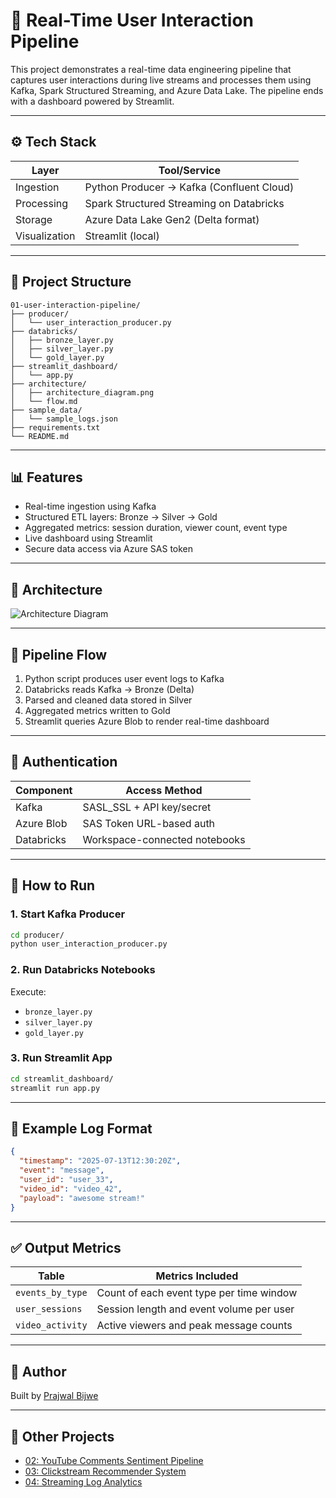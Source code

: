 # 📡 Real-Time User Interaction Pipeline

This project demonstrates a real-time data engineering pipeline that captures user interactions during live streams and processes them using Kafka, Spark Structured Streaming, and Azure Data Lake. The pipeline ends with a dashboard powered by Streamlit.

---

## ⚙️ Tech Stack

| Layer         | Tool/Service                             |
|---------------|------------------------------------------|
| Ingestion     | Python Producer → Kafka (Confluent Cloud)|
| Processing    | Spark Structured Streaming on Databricks |
| Storage       | Azure Data Lake Gen2 (Delta format)      |
| Visualization | Streamlit (local)                        |

---

## 🧱 Project Structure

```
01-user-interaction-pipeline/
├── producer/
│   └── user_interaction_producer.py
├── databricks/
│   ├── bronze_layer.py
│   ├── silver_layer.py
│   └── gold_layer.py
├── streamlit_dashboard/
│   └── app.py
├── architecture/
│   ├── architecture_diagram.png
│   └── flow.md
├── sample_data/
│   └── sample_logs.json
├── requirements.txt
└── README.md
```

---

## 📊 Features

- Real-time ingestion using Kafka
- Structured ETL layers: Bronze → Silver → Gold
- Aggregated metrics: session duration, viewer count, event type
- Live dashboard using Streamlit
- Secure data access via Azure SAS token

---

## 🧭 Architecture

![Architecture Diagram](architecture/architecture_diagram.png)

---

## 🔄 Pipeline Flow

1. Python script produces user event logs to Kafka
2. Databricks reads Kafka → Bronze (Delta)
3. Parsed and cleaned data stored in Silver
4. Aggregated metrics written to Gold
5. Streamlit queries Azure Blob to render real-time dashboard

---

## 🔐 Authentication

| Component   | Access Method           |
|------------|--------------------------|
| Kafka       | SASL_SSL + API key/secret |
| Azure Blob  | SAS Token URL-based auth |
| Databricks  | Workspace-connected notebooks |

---

## 🧪 How to Run

### 1. Start Kafka Producer

```bash
cd producer/
python user_interaction_producer.py
```

### 2. Run Databricks Notebooks

Execute:
- `bronze_layer.py`
- `silver_layer.py`
- `gold_layer.py`

### 3. Run Streamlit App

```bash
cd streamlit_dashboard/
streamlit run app.py
```

---

## 📌 Example Log Format

```json
{
  "timestamp": "2025-07-13T12:30:20Z",
  "event": "message",
  "user_id": "user_33",
  "video_id": "video_42",
  "payload": "awesome stream!"
}
```

---

## ✅ Output Metrics

| Table             | Metrics Included                            |
|------------------|---------------------------------------------|
| `events_by_type` | Count of each event type per time window    |
| `user_sessions`  | Session length and event volume per user    |
| `video_activity` | Active viewers and peak message counts      |

---

## 👤 Author

Built by [Prajwal Bijwe](https://linkedin.com/in/prajwalbijwe)

---

## 📁 Other Projects

- [02: YouTube Comments Sentiment Pipeline](https://github.com/prajwalbijwe/Data-Engineering-Projects/tree/main/Youtube%20Sentiment%20Analytics%20Pileline)
- [03: Clickstream Recommender System](https://github.com/prajwalbijwe/Data-Engineering-Projects/tree/main/Clickstream%20Recommender%20System)
- [04: Streaming Log Analytics](https://github.com/prajwalbijwe/Data-Engineering-Projects/tree/main/Github%20Log%20Analytics)
